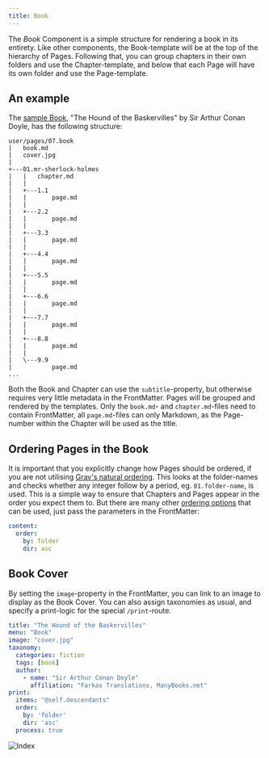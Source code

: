 ```yaml
---
title: Book
---
```


The _Book_ Component is a simple structure for rendering a book in its entirety. Like other components, the Book-template will be at the top of the hierarchy of Pages. Following that, you can group chapters in their own folders and use the Chapter-template, and below that each Page will have its own folder and use the Page-template.

## An example

The [sample Book](https://github.com/OleVik/grav-skeleton-scholar/tree/master/user/pages/07.book), "The Hound of the Baskervilles" by Sir Arthur Conan Doyle, has the following structure:

```
user/pages/07.book
|   book.md
|   cover.jpg
|
+---01.mr-sherlock-holmes
|   |   chapter.md
|   |
|   +---1.1
|   |       page.md
|   |
|   +---2.2
|   |       page.md
|   |
|   +---3.3
|   |       page.md
|   |
|   +---4.4
|   |       page.md
|   |
|   +---5.5
|   |       page.md
|   |
|   +---6.6
|   |       page.md
|   |
|   +---7.7
|   |       page.md
|   |
|   +---8.8
|   |       page.md
|   |
|   \---9.9
|           page.md
...
```

Both the Book and Chapter can use the `subtitle`-property, but otherwise requires very little metadata in the FrontMatter. Pages will be grouped and rendered by the templates. Only the `book.md`- and `chapter.md`-files need to contain FrontMatter, all `page.md`-files can only Markdown, as the Page-number within the Chapter will be used as the title.

## Ordering Pages in the Book

It is important that you explicitly change how Pages should be ordered, if you are not utilising [Grav's natural ordering](https://learn.getgrav.org/16/content/content-pages#folders). This looks at the folder-names and checks whether any integer follow by a period, eg. `01.folder-name`, is used. This is a simple way to ensure that Chapters and Pages appear in the order you expect them to. But there are many other [ordering options](https://learn.getgrav.org/16/content/collections#ordering-options) that can be used, just pass the parameters in the FrontMatter:

```yaml
content:
  order:
    by: folder
    dir: asc
```

## Book Cover

By setting the `image`-property in the FrontMatter, you can link to an image to display as the Book Cover. You can also assign taxonomies as usual, and specify a print-logic for the special `/print`-route.

```yaml
title: "The Hound of the Baskervilles"
menu: "Book"
image: "cover.jpg"
taxonomy:
  categories: fiction
  tags: [book]
  author:
    - name: "Sir Arthur Conan Doyle"
      affiliation: "Farkas Translations, ManyBooks.net"
print:
  items: "@self.descendants"
  order:
    by: 'folder'
    dir: 'asc'
  process: true
```

![Index](image://breakpoints.spec.js/992/book.png)
